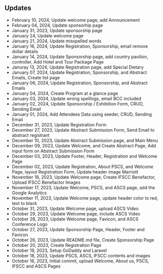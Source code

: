 ## Updates

* February 10, 2024, Update welcome page, add Announcement
* February 04, 2024, Update sponsorhip page
* January 31, 2023, Update sponsorship page
* January 24, Update welcome page
* January 21, 2024, Update misspelled words
* January 16, 2024, Update Registration, Sponsorship, email remove dollar details
* January 14, 2024, Update Sponsorship page, add country pavilion, controller, Add Hotel and Tour Package Page
* Januray 13, 2024, Update Registration page, add Special Dietary
* January 07, 2024, Update Registration, Sponsorship, and Abstract Emails, Create list page
* January 06, 2024, Update Registration, Sponsorship, and Abstract Emails
* January 04, 2024, Create Program at a glance page
* January 03, 2024, Update wrong spellings, email BCC included
* January 02, 2024, Update Sponsorship / Exhibition Form, CRUD, Sending Email
* January 01, 2024, Add Attendees Data using seeder, CRUD, Sending Email
* December 31, 2023, Update Registration Form
* December 27, 2023, Update Abstract Submission Form, Send Email to abstract registrant
* December 10, 2023, Update Abstract Submission page, and Main Menu
* December 09, 2023, Update Welcome, and Create Abstract Page, Add input form on Abstract Submission Form
* December 03, 2023, Update Footer, Header, Registration and Welcome Page
* December 02, 2023, Update Registration, About PSCS, and Welcome Page, layout Registration Form, Update header image Marriott
* November 18, 2023, Update Welcome page, Create IFSCC Benefactor, Upload IFSCC Benefactor Images
* November 17, 2023, Update Welcome, PSCS, and ASCS page, add the Google Analytics
* November 11, 2023, Update Welcome page, update header color to red, text to black
* October 31, 2023, Update Welcome page, upload ASCS Video
* October 29, 2023, Update Welcome page, include ASCS Video
* October 28, 2023, Update Welcome page, Favicon, and ASCS Conference Logo
* October 27, 2023, Update Sponsorship Page, Header, Footer and Favicon
* October 26, 2023, Update README.md file, Create Sponsorship Page
* October 20, 2023, Create Registration Page
* October 19, 2023, Setup GoDaddy and Laravel
* October 18, 2023, Update PSCS, ASCS, IFSCC contents and images
* October 16, 2023, Initial commit, upload Welcome, About us, PSCS, IFSCC and ASCS Pages